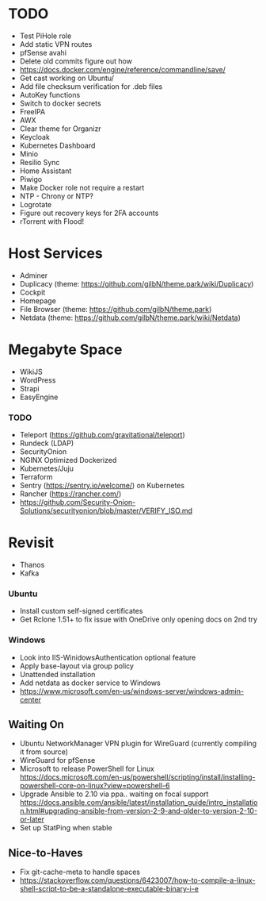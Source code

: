 # TODO

* Test PiHole role
* Add static VPN routes
* pfSense avahi
* Delete old commits figure out how
* https://docs.docker.com/engine/reference/commandline/save/
* Get cast working on Ubuntu/
* Add file checksum verification for .deb files
* AutoKey functions
* Switch to docker secrets
* FreeIPA
* AWX
* Clear theme for Organizr
* Keycloak
* Kubernetes Dashboard
* Minio
* Resilio Sync
* Home Assistant
* Piwigo
* Make Docker role not require a restart
* NTP - Chrony or NTP?
* Logrotate
* Figure out recovery keys for 2FA accounts
* rTorrent with Flood!

# Host Services

* Adminer
* Duplicacy (theme: https://github.com/gilbN/theme.park/wiki/Duplicacy)
* Cockpit
* Homepage
* File Browser (theme: https://github.com/gilbN/theme.park)
* Netdata (theme: https://github.com/gilbN/theme.park/wiki/Netdata)

# Megabyte Space

* WikiJS
* WordPress
* Strapi
* EasyEngine

### TODO

* Teleport (https://github.com/gravitational/teleport)
* Rundeck (LDAP)
* SecurityOnion
* NGINX Optimized Dockerized
* Kubernetes/Juju
* Terraform
* Sentry (https://sentry.io/welcome/) on Kubernetes
* Rancher (https://rancher.com/)
* https://github.com/Security-Onion-Solutions/securityonion/blob/master/VERIFY_ISO.md

# Revisit

* Thanos
* Kafka

### Ubuntu

* Install custom self-signed certificates
* Get Rclone 1.51+ to fix issue with OneDrive only opening docs on 2nd try

### Windows

* Look into IIS-WinidowsAuthentication optional feature
* Apply base-layout via group policy
* Unattended installation
* Add netdata as docker service to Windows
* https://www.microsoft.com/en-us/windows-server/windows-admin-center

## Waiting On

* Ubuntu NetworkManager VPN plugin for WireGuard (currently compiling it from source)
* WireGuard for pfSense
* Microsoft to release PowerShell for Linux https://docs.microsoft.com/en-us/powershell/scripting/install/installing-powershell-core-on-linux?view=powershell-6
* Upgrade Ansible to 2.10 via ppa.. waiting on focal support https://docs.ansible.com/ansible/latest/installation_guide/intro_installation.html#upgrading-ansible-from-version-2-9-and-older-to-version-2-10-or-later
* Set up StatPing when stable

## Nice-to-Haves

* Fix git-cache-meta to handle spaces
* https://stackoverflow.com/questions/6423007/how-to-compile-a-linux-shell-script-to-be-a-standalone-executable-binary-i-e